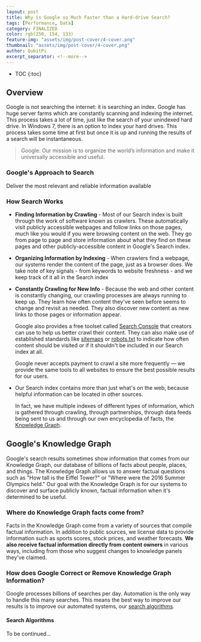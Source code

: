 ```yaml
---
layout: post
title: Why is Google so Much Faster than a Hard-drive Search?
tags: [Performance, Data]
category: FINALIZED
color: rgb(250, 154, 133)
feature-img: "assets/img/post-cover/4-cover.png"
thumbnail: "assets/img/post-cover/4-cover.png"
author: QubitPi
excerpt_separator: <!--more-->
---
```


<!--more-->

* TOC
{:toc}

## Overview 
  
Google is not searching the internet: it is searching an index. Google has huge server farms which are constantly
scanning and indexing the internet. This process takes a lot of time, just like the search of your unindexed hard drive.
In Windows 7, there is an option to index your hard drives. This process takes some time at first but once it is up and
running the results of a search will be instantaneous.

> Google: Our mission is to organize the world’s information and make it universally accessible and useful.

### Google's Approach to Search

Deliver the most relevant and reliable information available

### How Search Works

* **Finding Information by Crawling** - Most of our Search index is built through the work of software known as
  crawlers. These automatically visit publicly accessible webpages and follow links on those pages, much like you would
  if you were browsing content on the web. They go from page to page and store information about what they find on these
  pages and other publicly-accessible content in Google's Search index.
* **Organizing Information by Indexing** - When crawlers find a webpage, our systems render the content of the page,
  just as a browser does. We take note of key signals - from keywords to website freshness - and we keep track of it all 
  in the Search index
* **Constantly Crawling for New Info** - Because the web and other content is constantly changing, our crawling
  processes are always running to keep up. They learn how often content they've seen before seems to change and revisit
  as needed. They also discover new content as new links to those pages or information appear.
  
  Google also provides a free toolset called
  [Search Console](https://support.google.com/webmasters/answer/9128668?hl=en) that creators can use to help us better
  crawl their content. They can also make use of established standards like
  [sitemaps](https://developers.google.com/search/docs/advanced/sitemaps/overview?hl=en&visit_id=637533703645569991-3393536445&rd=1)
  or [robots.txt](https://developers.google.com/search/docs/advanced/robots/robots_meta_tag?hl=en) to indicate how often
  content should be visited or if it shouldn't be included in our Search index at all.

  Google never accepts payment to crawl a site more frequently — we provide the same tools to all websites to ensure the
  best possible results for our users.
  
* Our Search index contains more than just what's on the web, because helpful information can be located in other
  sources.

  In fact, we have multiple indexes of different types of information, which is gathered through crawling, through
  partnerships, through data feeds being sent to us and through our own encyclopedia of facts, the
  [Knowledge Graph](https://support.google.com/knowledgepanel/answer/9787176).
  
## Google's Knowledge Graph

Google's search results sometimes show information that comes from our Knowledge Graph, our database of billions of
facts about people, places, and things. The Knowledge Graph allows us to answer factual questions such as "How tall is
the Eiffel Tower?" or "Where were the 2016 Summer Olympics held." Our goal with the Knowledge Graph is for our systems
to discover and surface publicly known, factual information when it's determined to be useful.

### Where do Knowledge Graph facts come from?

Facts in the Knowledge Graph come from a variety of sources that compile factual information. In addition to public
sources, we license data to provide information such as sports scores, stock prices, and weather forecasts. **We also
receive factual information directly from content owners** in various ways, including from those who suggest changes to
knowledge panels they've claimed.

### How does Google Correct or Remove Knowledge Graph Information?

Google processes billions of searches per day. Automation is the only way to handle this many searches. This means the
best way to improve our results is to improve our automated systems, our
[search algorithms](#search-algorithms).

#### Search Algorithms



To be continued...
